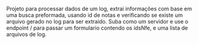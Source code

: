 Projeto para processar dados de um log, extrai informações com base em uma busca preformada, usando id de notas e verificando se existe um arquivo gerado no log para ser extraido.
Suba como um servidor e use o endpoint / para passar um formulario contendo os idsNfe, e uma lista de arquivos de log.
